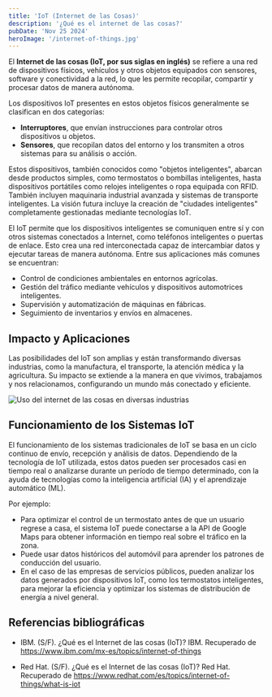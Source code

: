 ```yaml
---
title: 'IoT (Internet de las Cosas)'
description: '¿Qué es el internet de las cosas?'
pubDate: 'Nov 25 2024'
heroImage: '/internet-of-things.jpg'
---
```


El **Internet de las cosas (IoT, por sus siglas en inglés)** se refiere a una red de dispositivos físicos, vehículos y otros objetos equipados con sensores, software y conectividad a la red, lo que les permite recopilar, compartir y procesar datos de manera autónoma.  

Los dispositivos IoT presentes en estos objetos físicos generalmente se clasifican en dos categorías:  

- **Interruptores**, que envían instrucciones para controlar otros dispositivos u objetos.
- **Sensores**, que recopilan datos del entorno y los transmiten a otros sistemas para su análisis o acción.  

Estos dispositivos, también conocidos como "objetos inteligentes", abarcan desde productos simples, como termostatos o bombillas inteligentes, hasta dispositivos portátiles como relojes inteligentes o ropa equipada con RFID. También incluyen maquinaria industrial avanzada y sistemas de transporte inteligentes. La visión futura incluye la creación de "ciudades inteligentes" completamente gestionadas mediante tecnologías IoT.  

El IoT permite que los dispositivos inteligentes se comuniquen entre sí y con otros sistemas conectados a Internet, como teléfonos inteligentes o puertas de enlace. Esto crea una red interconectada capaz de intercambiar datos y ejecutar tareas de manera autónoma. Entre sus aplicaciones más comunes se encuentran:  

- Control de condiciones ambientales en entornos agrícolas.  
- Gestión del tráfico mediante vehículos y dispositivos automotrices inteligentes.  
- Supervisión y automatización de máquinas en fábricas.  
- Seguimiento de inventarios y envíos en almacenes.  

## Impacto y Aplicaciones

Las posibilidades del IoT son amplias y están transformando diversas industrias, como la manufactura, el transporte, la atención médica y la agricultura. Su impacto se extiende a la manera en que vivimos, trabajamos y nos relacionamos, configurando un mundo más conectado y eficiente.  

![Uso del internet de las cosas en diversas industrias](/internet-of-things-ecosystem.jpg)

## Funcionamiento de los Sistemas IoT

El funcionamiento de los sistemas tradicionales de IoT se basa en un ciclo continuo de envío, recepción y análisis de datos. Dependiendo de la tecnología de IoT utilizada, estos datos pueden ser procesados casi en tiempo real o analizarse durante un período de tiempo determinado, con la ayuda de tecnologías como la inteligencia artificial (IA) y el aprendizaje automático (ML).  

Por ejemplo: 

- Para optimizar el control de un termostato antes de que un usuario regrese a casa, el sistema IoT puede conectarse a la API de Google Maps para obtener información en tiempo real sobre el tráfico en la zona.  
- Puede usar datos históricos del automóvil para aprender los patrones de conducción del usuario.  
- En el caso de las empresas de servicios públicos, pueden analizar los datos generados por dispositivos IoT, como los termostatos inteligentes, para mejorar la eficiencia y optimizar los sistemas de distribución de energía a nivel general.

## Referencias bibliográficas

- IBM. (S/F). ¿Qué es el Internet de las cosas (IoT)? IBM. Recuperado de https://www.ibm.com/mx-es/topics/internet-of-things

- Red Hat. (S/F). ¿Qué es el Internet de las cosas (IoT)? Red Hat. Recuperado de https://www.redhat.com/es/topics/internet-of-things/what-is-iot


